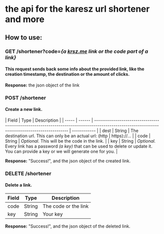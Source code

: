 # the api for the karesz url shortener and more

## How to use:

### GET /shortener?code=_{a [krsz.me](https://krsz.me) link or the code part of a link}_

#### This request sends back some info about the provided link, like the creation timestamp, the destination or the amount of clicks.

**Response:** the json object of the link

### POST /shortener

#### Create a new link.

| Field | Type   | Description                                                                                                                                     |
| ----- | ------ | ----------------------------------------------------------------------------------------------------------------------------------------------- | ------------ |
| dest  | String | The destination url. This can only be an actual url: (http                                                                                      | https)://... |
| code  | String | _Optional._ This will be the code in the link.                                                                                                  |
| key   | String | _Optional._ Every link has a password _(a key)_ that can be used to delete or update it. You can provide a key or we will generate one for you. |

**Response:** "Success!", and the json object of the created link.

### DELETE /shortener

#### Delete a link.

| Field | Type   | Description          |
| ----- | ------ | -------------------- |
| code  | String | The code or the link |
| key   | String | Your key             |

**Response:** "Success!", and the json object of the deleted link.
